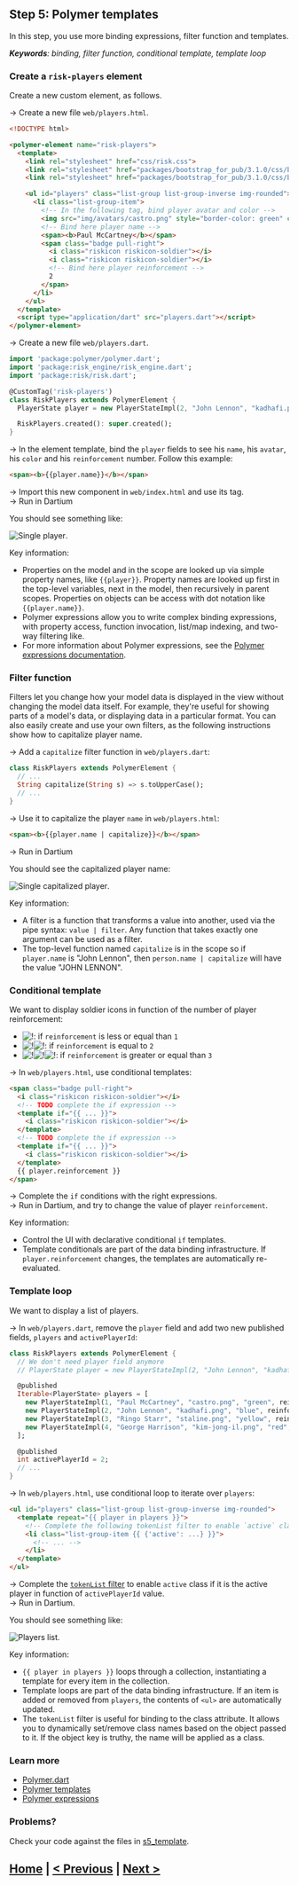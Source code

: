 ## Step 5: Polymer templates

In this step, you use more binding expressions, filter function and templates.

_**Keywords**: binding, filter function, conditional template, template loop_

### Create a `risk-players` element

Create a new custom element, as follows.

&rarr; Create a new file `web/players.html`.

```HTML
<!DOCTYPE html>

<polymer-element name="risk-players">
  <template>
    <link rel="stylesheet" href="css/risk.css">
    <link rel="stylesheet" href="packages/bootstrap_for_pub/3.1.0/css/bootstrap.min.css">
    <link rel="stylesheet" href="packages/bootstrap_for_pub/3.1.0/css/bootstrap-theme.min.css">

    <ul id="players" class="list-group list-group-inverse img-rounded">
      <li class="list-group-item">
        <!-- In the following tag, bind player avatar and color -->
        <img src="img/avatars/castro.png" style="border-color: green" class="img-rounded" alt="Avatar">
        <!-- Bind here player name -->
        <span><b>Paul McCartney</b></span>
        <span class="badge pull-right">
          <i class="riskicon riskicon-soldier"></i>
          <i class="riskicon riskicon-soldier"></i>
          <!-- Bind here player reinforcement -->
          2
        </span>
      </li>
    </ul>
  </template>
  <script type="application/dart" src="players.dart"></script>
</polymer-element>
```

&rarr; Create a new file `web/players.dart`.

```Dart
import 'package:polymer/polymer.dart';
import 'package:risk_engine/risk_engine.dart';
import 'package:risk/risk.dart';

@CustomTag('risk-players')
class RiskPlayers extends PolymerElement {
  PlayerState player = new PlayerStateImpl(2, "John Lennon", "kadhafi.png", "blue", reinforcement: 2);

  RiskPlayers.created(): super.created();
}
```

&rarr; In the element template, bind the `player` fields to see his `name`, his `avatar`, his `color` and his `reinforcement` number. Follow this example:

```HTML
<span><b>{{player.name}}</b></span>
```

&rarr; Import this new component in `web/index.html` and use its tag.  
&rarr; Run in Dartium

You should see something like:

![Single player](img/s5-player.png).

Key information:
* Properties on the model and in the scope are looked up via simple property names, like `{{player}}`. Property names are looked up first in the top-level variables, next in the model, then recursively in parent scopes. Properties on objects can be access with dot notation like `{{player.name}}`.
* Polymer expressions allow you to write complex binding expressions, with property access, function invocation, list/map indexing, and two-way filtering like.
* For more information about Polymer expressions, see the [Polymer expressions documentation](https://pub.dartlang.org/packages/polymer_expressions).

### Filter function

Filters let you change how your model data is displayed in the view without changing the model data itself. 
For example, they're useful for showing parts of a model's data, or displaying data in a particular format.
You can also easily create and use your own filters, as the following instructions show how to capitalize player name.

&rarr; Add a `capitalize` filter function in `web/players.dart`:

```Dart
class RiskPlayers extends PolymerElement {
  // ...
  String capitalize(String s) => s.toUpperCase();
  // ...
}
```

&rarr; Use it to capitalize the player `name` in `web/players.html`:

```HTML
<span><b>{{player.name | capitalize}}</b></span>
```

&rarr; Run in Dartium

You should see the capitalized player name:

![Single capitalized player](img/s5-player-uppercase.png).

Key information:
* A filter is a function that transforms a value into another, used via the pipe syntax: `value | filter`. Any function that takes exactly one argument can be used as a filter.
* The top-level function named `capitalize` is in the scope so if `player.name` is "John Lennon", then `person.name | capitalize` will have the value "JOHN LENNON".

### Conditional template

We want to display soldier icons in function of the number of player reinforcement:

- ![!](img/soldier.png): if `reinforcement` is less or equal than `1`
- ![!](img/soldier.png)![!](img/soldier.png): if `reinforcement` is equal to `2`
- ![!](img/soldier.png)![!](img/soldier.png)![!](img/soldier.png): if `reinforcement` is greater or equal than `3`

&rarr; In `web/players.html`, use conditional templates:

```HTML
<span class="badge pull-right">
  <i class="riskicon riskicon-soldier"></i>
  <!-- TODO complete the if expression -->
  <template if="{{ ... }}">
    <i class="riskicon riskicon-soldier"></i>
  </template>
  <!-- TODO complete the if expression -->
  <template if="{{ ... }}">
    <i class="riskicon riskicon-soldier"></i>
  </template>
  {{ player.reinforcement }}
</span>
```

&rarr; Complete the `if` conditions with the right expressions.  
&rarr; Run in Dartium, and try to change the value of player `reinforcement`.

Key information:
* Control the UI with declarative conditional `if` templates.
* Template conditionals are part of the data binding infrastructure. If `player.reinforcement` changes, the templates are automatically re-evaluated.

### Template loop

We want to display a list of players.

&rarr; In `web/players.dart`, remove the `player` field and add two new published fields, `players` and `activePlayerId`:

```Dart
class RiskPlayers extends PolymerElement {
  // We don't need player field anymore
  // PlayerState player = new PlayerStateImpl(2, "John Lennon", "kadhafi.png", "blue", reinforcement: 2);

  @published
  Iterable<PlayerState> players = [
    new PlayerStateImpl(1, "Paul McCartney", "castro.png", "green", reinforcement: 0),
    new PlayerStateImpl(2, "John Lennon", "kadhafi.png", "blue", reinforcement: 2),
    new PlayerStateImpl(3, "Ringo Starr", "staline.png", "yellow", reinforcement: 1),
    new PlayerStateImpl(4, "George Harrison", "kim-jong-il.png", "red", reinforcement: 4),
  ];

  @published
  int activePlayerId = 2;
  // ...
}
```

&rarr; In `web/players.html`, use conditional loop to iterate over `players`:

```HTML
<ul id="players" class="list-group list-group-inverse img-rounded">
  <template repeat="{{ player in players }}">
    <!-- Complete the following tokenList filter to enable `active` class if it is the active player -->
    <li class="list-group-item {{ {'active': ...} }}">
      <!-- ... -->
    </li>
  </template>
</ul>
```

&rarr; Complete the [`tokenList` filter](http://www.polymer-project.org/docs/polymer/filters.html#tokenlist) to enable `active` class if it is the active player in function of `activePlayerId` value.  
&rarr; Run in Dartium.

You should see something like:

![Players list](img/s5-players.png).

Key information:
* `{{ player in players }}` loops through a collection, instantiating a template for every item in the collection.
* Template loops are part of the data binding infrastructure. If an item is added or removed from `players`, the contents of `<ul>` are automatically updated.
* The `tokenList` filter is useful for binding to the class attribute. It allows you to dynamically set/remove class names based on the object passed to it. If the object key is truthy, the name will be applied as a class.

### Learn more
 - [Polymer.dart](https://www.dartlang.org/polymer-dart/)
 - [Polymer templates](https://www.dartlang.org/polymer-dart/#template-conditionals)
 - [Polymer expressions](https://pub.dartlang.org/packages/polymer_expressions)

### Problems?
Check your code against the files in [s5_template](../samples/s5_template).

## [Home](../README.md#code-lab-polymerdart) | [< Previous](step-4.md#step-4-polymer-custom-element) | [Next >](step-6.md#step-6-risk-board)
